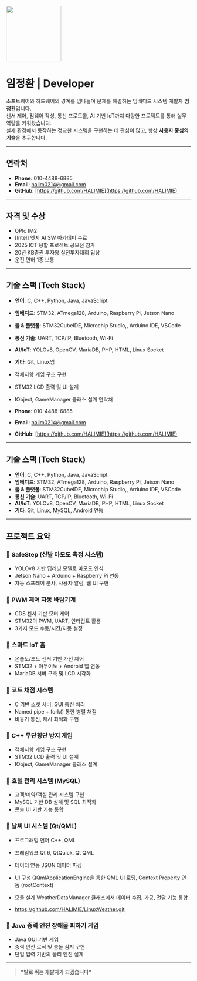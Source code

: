 
<img src="https://github.com/user-attachments/assets/5775c260-e69a-4ac8-b4d9-c3476f2e2fc1" width="150"/>


# 임정환 | Developer

소프트웨어와 하드웨어의 경계를 넘나들며 문제를 해결하는 임베디드 시스템 개발자 **임정환**입니다.  
센서 제어, 펌웨어 작성, 통신 프로토콜, AI 기반 IoT까지 다양한 프로젝트를 통해 실무 역량을 키워왔습니다.  
실제 환경에서 동작하는 정교한 시스템을 구현하는 데 관심이 많고, 항상 **사용자 중심의 기술**을 추구합니다.

---

##  연락처

- **Phone**: 010-4488-6885 
- **Email**: halim0214@gmail.com  
- **GitHub**: [https://github.com/HALIMIE](https://github.com/HALIMIE)  


---

##  자격 및 수상

- OPIc IM2
- [Intel] 엣지 AI SW 아카데미 수료
- 2025 ICT 융합 프로젝트 공모전 참가
- 20년 KB증권 투자왕 실전투자대회 입상
- 운전 면허 1종 보통
  

---


##  기술 스택 (Tech Stack)

- **언어**: C, C++, Python, Java, JavaScript  
- **임베디드**: STM32, ATmega128, Arduino, Raspberry Pi, Jetson Nano  
- **툴 & 플랫폼**: STM32CubeIDE, Microchip Studio,, Arduino IDE, VSCode  
- **통신 기술**: UART, TCP/IP, Bluetooth, Wi-Fi  
- **AI/IoT**: YOLOv8, OpenCV, MariaDB, PHP, HTML, Linux Socket  
- **기타**: Git, Linux임
- 객체지향 게임 구조 구현
- STM32 LCD 출력 및 UI 설계
- IObject, GameManager 클래스 설계
  연락처
 
 - **Phone**: 010-4488-6885 
 - **Email**: halim0214@gmail.com  
 - **GitHub**: [https://github.com/HALIMIE](https://github.com/HALIMIE)  
 
 
 ---
 
 
 
 ##  기술 스택 (Tech Stack)
 
 - **언어**: C, C++, Python, Java, JavaScript  
 - **임베디드**: STM32, ATmega128, Arduino, Raspberry Pi, Jetson Nano  
 - **툴 & 플랫폼**: STM32CubeIDE, Microchip Studio,, Arduino IDE, VSCode  
 - **통신 기술**: UART, TCP/IP, Bluetooth, Wi-Fi  
 - **AI/IoT**: YOLOv8, OpenCV, MariaDB, PHP, HTML, Linux Socket  
 - **기타**: Git, Linux, MySQL, Android 연동
 
 ---
 
 ## 프로젝트 요약
 
 ### 🔸 SafeStep (신발 마모도 측정 시스템)
 - YOLOv8 기반 딥러닝 모델로 마모도 인식
 - Jetson Nano + Arduino + Raspberry Pi 연동
 - 자동 스프레이 분사, 사용자 알림, 웹 UI 구현
 
 ### 🔸 PWM 제어 자동 바람기계
 - CDS 센서 기반 모터 제어
 - STM32의 PWM, UART, 인터럽트 활용
 - 3가지 모드 수동/시간/자동 설정
 
 ### 🔸 스마트 IoT 홈
 - 온습도/조도 센서 기반 가전 제어
 - STM32 + 아두이노 + Android 앱 연동
 - MariaDB 서버 구축 및 LCD 시각화
 
 ### 🔸 코드 채점 시스템
 - C 기반 소켓 서버, GUI 통신 처리
 - Named pipe + fork() 통한 병렬 채점
 - 비동기 통신, 캐시 최적화 구현
 
 ### 🔸 C++ 무단횡단 방지 게임
 - 객체지향 게임 구조 구현
 - STM32 LCD 출력 및 UI 설계
 - IObject, GameManager 클래스 설계
 
 ### 🔸 호텔 관리 시스템 (MySQL)
 - 고객/예약/객실 관리 시스템 구현
 - MySQL 기반 DB 설계 및 SQL 최적화
 - 콘솔 UI 기반 기능 통합
   

 ### 🔸 날씨 UI 시스템 (Qt/QML)
 - 프로그래밍 언어	C++, QML
 - 프레임워크	Qt 6, QtQuick, Qt QML
 - 데이터 연동	JSON 데이터 파싱
 - UI 구성	QQmlApplicationEngine을 통한 QML UI 로딩, Context Property 연동 (rootContext)
 - 모듈 설계	WeatherDataManager 클래스에서 데이터 수집, 가공, 전달 기능 통합

 - https://github.com/HALIMIE/LinuxWeather.git
 

 
 ### 🔸 Java 중력 엔진 장애물 피하기 게임
 - Java GUI 기반 게임
 - 중력 반전 로직 및 충돌 감지 구현
 - 단일 입력 기반의 물리 엔진 설계
 
 ---
 
 
 > **"발로 뛰는 개발자가 되겠습니다"**  
